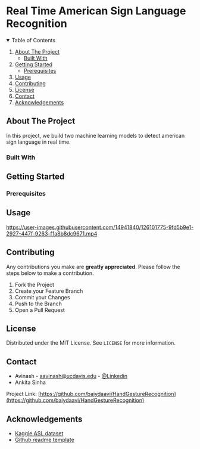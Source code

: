 # Real Time American Sign Language Recognition 

<!-- TABLE OF CONTENTS -->
<details open="open">
  <summary>Table of Contents</summary>
  <ol>
    <li>
      <a href="#about-the-project">About The Project</a>
      <ul>
        <li><a href="#built-with">Built With</a></li>
      </ul>
    </li>
    <li>
      <a href="#getting-started">Getting Started</a>
      <ul>
        <li><a href="#prerequisites">Prerequisites</a></li>
      </ul>
    </li>
    <li><a href="#usage">Usage</a></li>
    <li><a href="#contributing">Contributing</a></li>
    <li><a href="#license">License</a></li>
    <li><a href="#contact">Contact</a></li>
    <li><a href="#acknowledgements">Acknowledgements</a></li>
  </ol>
</details>



<!-- ABOUT THE PROJECT -->
## About The Project

In this project, we build two machine learning models to detect american sign language in real time.

### Built With



<!-- GETTING STARTED -->
## Getting Started
<!--
This is an example of how you may give instructions on setting up your project locally.
To get a local copy up and running follow these simple example steps.
-->

### Prerequisites
<!--
This is an example of how to list things you need to use the software and how to install them.
* npm
  ```sh
  npm install npm@latest -g
  ```
-->


<!-- USAGE EXAMPLES -->
## Usage

https://user-images.githubusercontent.com/14941840/126101775-9fd5b9e1-2927-447f-9263-f1a8b8dc9671.mp4

<!--
Use this space to show useful examples of how a project can be used. Additional screenshots, code examples and demos work well in this space. You may also link to more resources.
-->

<!-- CONTRIBUTING -->
## Contributing

Any contributions you make are **greatly appreciated**. Please follow the steps below to make a contribution.

1. Fork the Project
2. Create your Feature Branch 
3. Commit your Changes 
4. Push to the Branch 
5. Open a Pull Request



<!-- LICENSE -->
## License

Distributed under the MIT License. See `LICENSE` for more information.


<!-- CONTACT -->
## Contact

* Avinash - aavinash@ucdavis.edu - [@Linkedin](https://www.linkedin.com/in/baidyaavinash/)
* Ankita Sinha

Project Link: [https://github.com/baiydaavi/HandGestureRecognition](https://github.com/baiydaavi/HandGestureRecognition)



<!-- ACKNOWLEDGEMENTS -->
## Acknowledgements
* [Kaggle ASL dataset](https://www.kaggle.com/grassknoted/asl-alphabet)
* [Github readme template](https://github.com/othneildrew/Best-README-Template)

